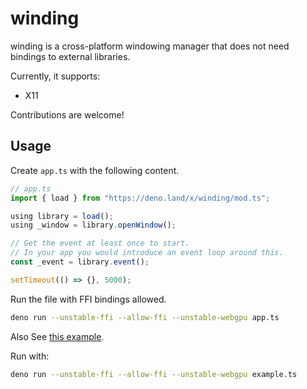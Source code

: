 # winding

winding is a cross-platform windowing manager that does not need bindings to
external libraries.

Currently, it supports:

- X11

Contributions are welcome!

## Usage

Create `app.ts` with the following content.

```ts
// app.ts
import { load } from "https://deno.land/x/winding/mod.ts";

using library = load();
using _window = library.openWindow();

// Get the event at least once to start.
// In your app you would introduce an event loop around this.
const _event = library.event();

setTimeout(() => {}, 5000);

```

Run the file with FFI bindings allowed.

```sh
deno run --unstable-ffi --allow-ffi --unstable-webgpu app.ts
```

Also See [this example](./example.ts).

Run with:
```sh
deno run --unstable-ffi --allow-ffi --unstable-webgpu example.ts
```
